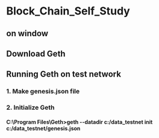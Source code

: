 # Block_Chain_Self_Study
on window
-----------------

## Download Geth

## Running Geth on test network
### 1. Make genesis.json file
### 2. Initialize Geth
#### C:\Program Files\Geth>geth --datadir c:/data_testnet init c:/data_testnet/genesis.json

